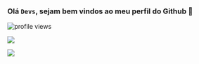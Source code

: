 ### Olá <code>Devs</code>, sejam bem vindos ao meu perfil do Github 👋


<p>
  <img src="https://gpvc.arturio.dev/mgckaled" alt="profile views">
</p> 
<p> </p>


<p align="left">
  <img src ="https://github-readme-stats.vercel.app/api?username=mgckaled&show_icons=true&count_private=true&theme=vue&hide_border=true&include_all_commits=true">
 </p>
 
<p align="left">
  <img src ="https://github-readme-stats.vercel.app/api/top-langs/?username=mgckaled&langs_count=10&layout=compact&hide=jupyter notebook">
 </p>
 
 
 
